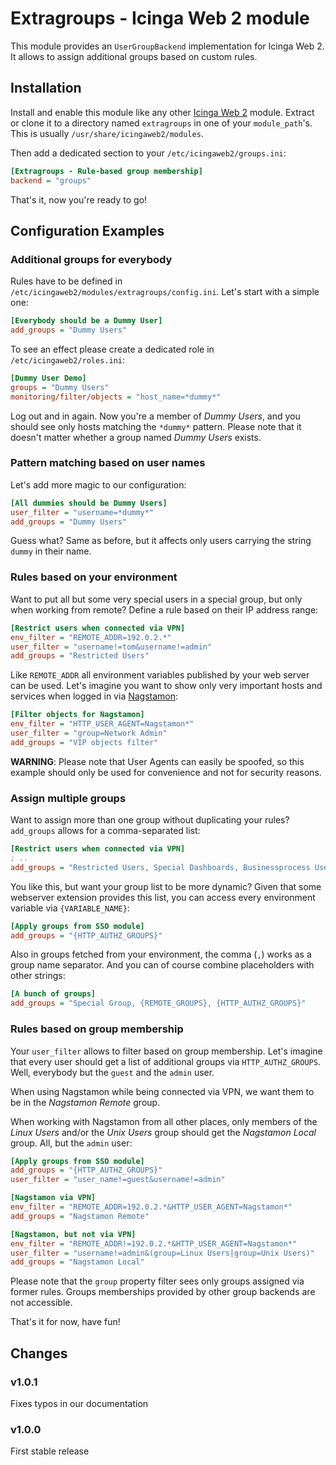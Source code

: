 Extragroups - Icinga Web 2 module
=================================

This module provides an `UserGroupBackend` implementation for Icinga Web 2. It
allows to assign additional groups based on custom rules.

Installation
------------

Install and enable this module like any other [Icinga Web 2](https://www.icinga.com/products/icinga-web-2/)
module. Extract or clone it to a directory named `extragroups` in one of your
`module_path`'s. This is usually `/usr/share/icingaweb2/modules`.

Then add a dedicated section to your `/etc/icingaweb2/groups.ini`:

```ini
[Extragroups - Rule-based group membership]
backend = "groups"
```

That's it, now you're ready to go!

Configuration Examples
----------------------

### Additional groups for everybody

Rules have to be defined in `/etc/icingaweb2/modules/extragroups/config.ini`.
Let's start with a simple one:

```ini
[Everybody should be a Dummy User]
add_groups = "Dummy Users"
```

To see an effect please create a dedicated role in `/etc/icingaweb2/roles.ini`:

```ini
[Dummy User Demo]
groups = "Dummy Users"
monitoring/filter/objects = "host_name=*dummy*"
```

Log out and in again. Now you're a member of *Dummy Users*, and you should see
only hosts matching the `*dummy*` pattern. Please note that it doesn't matter
whether a group named *Dummy Users* exists.

### Pattern matching based on user names

Let's add more magic to our configuration:

```ini
[All dummies should be Dummy Users]
user_filter = "username=*dummy*"
add_groups = "Dummy Users"
```

Guess what? Same as before, but it affects only users carrying the string
`dummy` in their name.

### Rules based on your environment

Want to put all but some very special users in a special group, but only when
working from remote? Define a rule based on their IP address range:

```ini
[Restrict users when connected via VPN]
env_filter = "REMOTE_ADDR=192.0.2.*"
user_filter = "username!=tom&username!=admin"
add_groups = "Restricted Users"
```

Like `REMOTE_ADDR` all environment variables published by your web server can be
used. Let's imagine you want to show only very important hosts and services when
logged in via [Nagstamon](https://nagstamon.ifw-dresden.de):

```ini
[Filter objects for Nagstamon]
env_filter = "HTTP_USER_AGENT=Nagstamon*"
user_filter = "group=Network Admin"
add_groups = "VIP objects filter"
```

**WARNING**: Please note that User Agents can easily be spoofed, so this example
should only be used for convenience and not for security reasons.

### Assign multiple groups

Want to assign more than one group without duplicating your rules? `add_groups`
allows for a comma-separated list:

```ini
[Restrict users when connected via VPN]
; ..
add_groups = "Restricted Users, Special Dashboards, Businessprocess Users"
```

You like this, but want your group list to be more dynamic? Given that some
webserver extension provides this list, you can access every environment
variable via `{VARIABLE_NAME}`:

```ini
[Apply groups from SSO module]
add_groups = "{HTTP_AUTHZ_GROUPS}"
```

Also in groups fetched from your environment, the comma (`,`) works as a group
name separator. And you can of course combine placeholders with other strings:

```ini
[A bunch of groups]
add_groups = "Special Group, {REMOTE_GROUPS}, {HTTP_AUTHZ_GROUPS}"
```

### Rules based on group membership

Your `user_filter` allows to filter based on group membership. Let's imagine
that every user should get a list of additional groups via `HTTP_AUTHZ_GROUPS`.
Well, everybody but the `guest` and the `admin` user.

When using Nagstamon while being connected via VPN, we want them to be in the
*Nagstamon Remote* group.

When working with Nagstamon from all other places, only members of the *Linux
Users* and/or the *Unix Users* group should get the *Nagstamon Local* group.
All, but the `admin` user:

```ini
[Apply groups from SSO module]
add_groups = "{HTTP_AUTHZ_GROUPS}"
user_filter = "user_name!=guest&username!=admin"

[Nagstamon via VPN]
env_filter = "REMOTE_ADDR=192.0.2.*&HTTP_USER_AGENT=Nagstamon*"
add_groups = "Nagstamon Remote"

[Nagstamon, but not via VPN]
env_filter = "REMOTE_ADDR!=192.0.2.*&HTTP_USER_AGENT=Nagstamon*"
user_filter = "username!=admin&(group=Linux Users|group=Unix Users)"
add_groups = "Nagstamon Local"
```

Please note that the `group` property filter sees only groups assigned via
former rules. Groups memberships provided by other group backends are not
accessible.

That's it for now, have fun!

Changes
-------

### v1.0.1

Fixes typos in our documentation

### v1.0.0

First stable release
